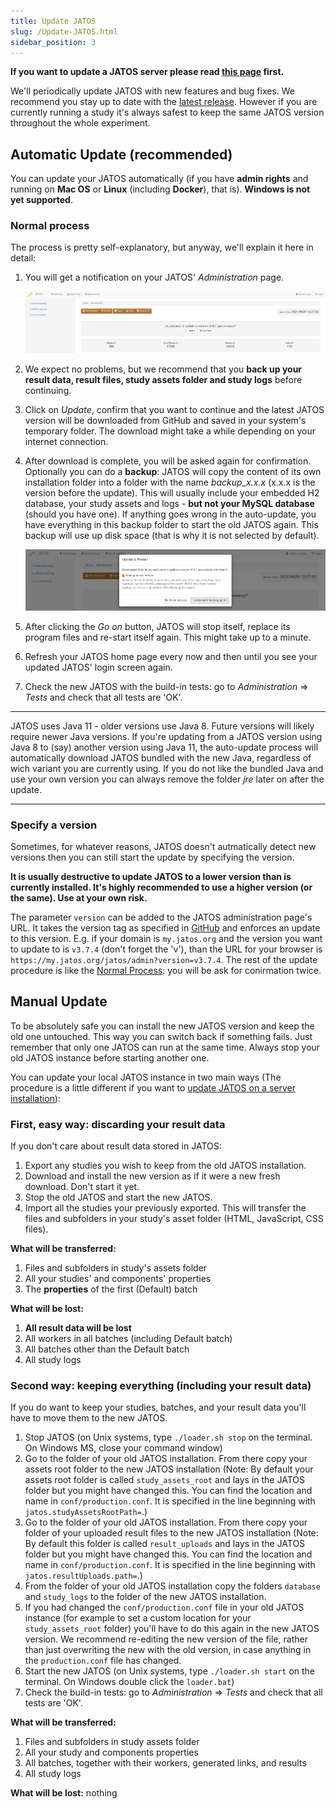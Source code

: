 ```yaml
---
title: Update JATOS
slug: /Update-JATOS.html
sidebar_position: 3
---
```


**If you want to update a JATOS server please read [this page](/Updating-a-JATOS-server-installation.html) first.**

We'll periodically update JATOS with new features and bug fixes. We recommend you stay up to date with the [latest release](https://github.com/JATOS/JATOS/releases). However if you are currently running a study it's always safest to keep the same JATOS version throughout the whole experiment.


## Automatic Update (recommended)

You can update your JATOS automatically (if you have **admin rights** and running on **Mac OS** or **Linux** (including **Docker**), that is). **Windows is not yet supported**.

### Normal process

The process is pretty self-explanatory, but anyway, we'll explain it here in detail:

1. You will get a notification on your JATOS' _Administration_ page.

   ![Update notification Schreenshot](/img/autoupdate-notification.png)

1. We expect no problems, but we recommend that you **back up your result data, result files, study assets folder and study logs** before continuing.
1. Click on _Update_, confirm that you want to continue and the latest JATOS version will be downloaded from GitHub and saved in your system's temporary folder. The download might take a while depending on your internet connection.
1. After download is complete, you will be asked again for confirmation. Optionally you can do a **backup**: JATOS will copy the content of its own installation folder into a folder with the name _backup_x.x.x_ (x.x.x is the version before the update). This will usually include your embedded H2 database, your study assets and logs - **but not your MySQL database** (should you have one). If anything goes wrong in the auto-update, you have everything in this backup folder to start the old JATOS again. This backup will use up disk space (that is why it is not selected by default).

   ![Update notification Schreenshot](/img/autoupdate-update-and-restart.png)

1. After clicking the _Go on_ button, JATOS will stop itself, replace its program files and re-start itself again. This might take up to a minute.
1. Refresh your JATOS home page every now and then until you see your updated JATOS' login screen again.
1. Check the new JATOS with the build-in tests: go to _Administration_ ⇒ _Tests_ and check that all tests are 'OK'.

---

JATOS uses Java 11 - older versions use Java 8. Future versions will likely require newer Java versions. If you're updating from a JATOS version using Java 8 to (say) another version using Java 11, the auto-update process will automatically download JATOS bundled with the new Java, regardless of wich variant you are currently using. If you do not like the bundled Java and use your own version you can always remove the folder _jre_ later on after the update.

---


### Specify a version

Sometimes, for whatever reasons, JATOS doesn't autmatically detect new versions then you can still start the update by specifying the version.

**It is usually destructive to update JATOS to a lower version than is currently installed. It's highly recommended to use a higher version (or the same). Use at your own risk.**

The parameter `version` can be added to the JATOS administration page's URL. It takes the version tag as specified in [GitHub](https://github.com/JATOS/JATOS/releases) and enforces an update to this version. E.g. if your domain is `my.jatos.org` and the version you want to update to is `v3.7.4` (don't forget the 'v'), than the URL for your browser is `https://my.jatos.org/jatos/admin?version=v3.7.4`. The rest of the update procedure is like the [Normal Process](#normal-process): you will be ask for conirmation twice.


## Manual Update

To be absolutely safe you can install the new JATOS version and keep the old one untouched. This way you can switch back if something fails. Just remember that only one JATOS can run at the same time. Always stop your old JATOS instance before starting another one.

You can update your local JATOS instance in two main ways (The procedure is a little different if you want to [update JATOS on a server installation](Updating-a-JATOS-server-installation.html)):
 

### First, easy way: discarding your result data

If you don't care about result data stored in JATOS:

1. Export any studies you wish to keep from the old JATOS installation.
1. Download and install the new version as if it were a new fresh download. Don't start it yet.
1. Stop the old JATOS and start the new JATOS.
1. Import all the studies your previously exported. This will transfer the files and subfolders in your study's asset folder (HTML, JavaScript, CSS files). 

**What will be transferred:**

1. Files and subfolders in study's assets folder
1. All your studies' and components' properties
1. The **properties** of the first (Default) batch
 
**What will be lost:**

1. **All result data will be lost**
1. All workers in all batches (including Default batch)
1. All batches other than the Default batch
1. All study logs


### Second way: keeping everything (including your result data)

If you do want to keep your studies, batches, and your result data you'll have to move them to the new JATOS. 

1. Stop JATOS (on Unix systems, type `./loader.sh stop` on the terminal. On Windows MS, close your command window)
1. Go to the folder of your old JATOS installation. From there copy your assets root folder to the new JATOS installation (Note: By default your assets root folder is called `study_assets_root` and lays in the JATOS folder but you might have changed this. You can find the location and name in `conf/production.conf`. It is specified in the line beginning with `jatos.studyAssetsRootPath=`.)
1. Go to the folder of your old JATOS installation. From there copy your folder of your uploaded result files to the new JATOS installation (Note: By default this folder is called `result_uploads` and lays in the JATOS folder but you might have changed this. You can find the location and name in `conf/production.conf`. It is specified in the line beginning with `jatos.resultUploads.path=`.)
1. From the folder of your old JATOS installation copy the folders `database` and `study_logs` to the folder of the new JATOS installation.
1. If you had changed the `conf/production.conf` file in your old JATOS instance (for example to set a custom location for your `study_assets_root` folder) you'll have to do this again in the new JATOS version. We recommend re-editing the new version of the file, rather than just overwriting the new with the old version, in case anything in the `production.conf` file has changed.
1. Start the new JATOS (on Unix systems, type `./loader.sh start` on the terminal. On Windows double click the `loader.bat`)
1. Check the build-in tests: go to _Administration_ ⇒ _Tests_ and check that all tests are 'OK'.

**What will be transferred:**

1. Files and subfolders in study assets folder
1. All your study and components properties
1. All batches, together with their workers, generated links, and results
1. All study logs

**What will be lost:**
nothing
